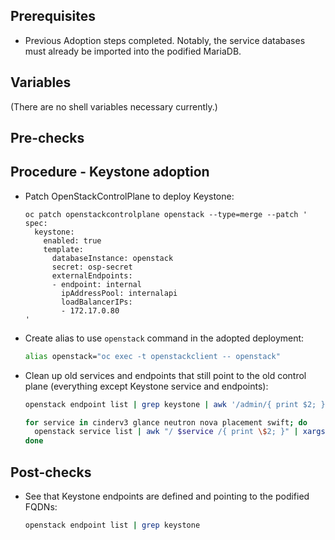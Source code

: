 ## Prerequisites

* Previous Adoption steps completed. Notably, the service databases
  must already be imported into the podified MariaDB.

## Variables

(There are no shell variables necessary currently.)

## Pre-checks

## Procedure - Keystone adoption

* Patch OpenStackControlPlane to deploy Keystone:

  ```
  oc patch openstackcontrolplane openstack --type=merge --patch '
  spec:
    keystone:
      enabled: true
      template:
        databaseInstance: openstack
        secret: osp-secret
        externalEndpoints:
        - endpoint: internal
          ipAddressPool: internalapi
          loadBalancerIPs:
          - 172.17.0.80
  '
  ```

* Create alias to use `openstack` command in the adopted deployment:

  ```bash
  alias openstack="oc exec -t openstackclient -- openstack"
  ```

* Clean up old services and endpoints that still point to the old
  control plane (everything except Keystone service and endpoints):

  ```bash
  openstack endpoint list | grep keystone | awk '/admin/{ print $2; }' | xargs ${BASH_ALIASES[openstack]} endpoint delete || true

  for service in cinderv3 glance neutron nova placement swift; do
    openstack service list | awk "/ $service /{ print \$2; }" | xargs ${BASH_ALIASES[openstack]} service delete || true
  done
  ```

## Post-checks

* See that Keystone endpoints are defined and pointing to the podified
  FQDNs:

  ```bash
  openstack endpoint list | grep keystone
  ```
